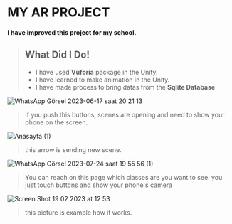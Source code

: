 # MY AR PROJECT

#### I have improved this project for my school. 

> ## What Did I Do!
> 
> - I have used **Vuforia** package in the Unity.
> - I have learned to make animation in the Unity.
> - I have made process to bring datas from the **Sqlite Database**
> 
![WhatsApp Görsel 2023-06-17 saat 20 21 13](https://github.com/SalimBerk/VuforiaClassProject/assets/77536512/db482e02-411f-49d4-a4fc-7ffdafd25a3e)



> İf you push this buttons, scenes are opening and need to show your phone on the screen. 

![Anasayfa (1)](https://github.com/SalimBerk/VuforiaClassProject/assets/77536512/4ae08355-c536-4f9d-a26f-080a71c00256)


> this arrow is sending new scene.

![WhatsApp Görsel 2023-07-24 saat 19 55 56 (1)](https://github.com/SalimBerk/VuforiaClassProject/assets/77536512/b743b154-4bb8-4087-805f-b347b8fca5c6)


> You can reach on this page which classes are you want to see. you just touch buttons and show your phone's camera

![Screen Shot 19 02 2023 at 12 53](https://user-images.githubusercontent.com/77536512/221439235-6eae6cb8-4471-4efa-9eb8-f52f2e08c2a5.png)

> this picture is example how it works.
